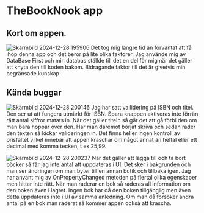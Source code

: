# TheBookNook app

## Kort om appen.
![Skärmbild 2024-12-28 195906](https://github.com/user-attachments/assets/c3cd1193-0fd8-4795-adb5-743a54c632bd)
Det tog mig längre tid än förväntat att få ihop denna app och det beror på lite olika faktorer. Jag använde mig av DataBase First och min databas ställde till det en del för mig när det gäller att knyta den till koden bakom. Bidragande faktor till det är givetvis min begränsade kunskap. 

## Kända buggar
![Skärmbild 2024-12-28 200146](https://github.com/user-attachments/assets/e82d610c-8413-46fc-99a3-8e10577d7781)
Jag har satt vallidering på ISBN och titel. Den ser ut att fungera utmärkt för ISBN. Spara knappen aktiveras inte förrän rätt antal siffror matats in. När det gäller titeln så går det att gå förbi den om man bara hoppar över den. Har man däremot börjat skriva och sedan rader den texten så kickar valideringen in. Det finns heller ingen kontroll av prisfältet vilket innebär att appen kraschar om något annat än heltal eller ett decimal med komma tecken, t ex 25,99.

![Skärmbild 2024-12-28 200237](https://github.com/user-attachments/assets/7cc4f693-0dbb-4690-bfb6-21fb3fc8e997)
När det gäller att lägga till och ta bort böcker så får jag inte antal att uppdateras i UI. Det sker i bakgrunden och man ser ändringen om man byter till en annan butik och tillbaka igen. Jag har använt mig av OnPropertyChanged metoden på flertal olika egenskaper men hittar inte rätt. När man raderar en bok så raderas all information om den boken även i lagret. Ingen bok har då den boken tillgänglig men även detta uppdateras inte i UI av samma anledning. Om man då försöker ändra antal på en bok man raderat så kommer appen också att krascha.
